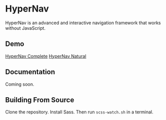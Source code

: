 # HyperNav
HyperNav is an advanced and interactive navigation framework that works without JavaScript. 

## Demo
[HyperNav Complete](https://acmion.github.io/HyperNav/testing/complete.html)
[HyperNav Natural](https://acmion.github.io/HyperNav/testing/natural.html)

## Documentation
Coming soon.

## Building From Source
Clone the repository. Install Sass. Then run `scss-watch.sh` in a terminal.